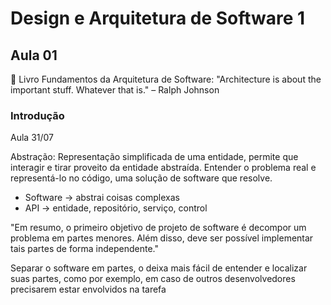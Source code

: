 # Design e Arquitetura de Software 1

## Aula 01

📕 Livro Fundamentos da Arquitetura de Software: 
    "Architecture is about the important stuff. Whatever that is." – Ralph Johnson 

### Introdução
Aula 31/07

Abstração: Representação simplificada de uma entidade, permite que interagir e tirar proveito da entidade abstraída. Entender o problema real e representá-lo no código, uma solução de software que resolve.

- Software -> abstrai coisas complexas
- API -> entidade, repositório, serviço, control

"Em resumo, o primeiro objetivo de projeto de software é decompor um problema em partes menores. Além disso, deve ser possível implementar tais partes de forma independente."

Separar o software em partes, o deixa mais fácil de entender e localizar suas partes, como por exemplo, em caso de outros desenvolvedores precisarem estar envolvidos na tarefa